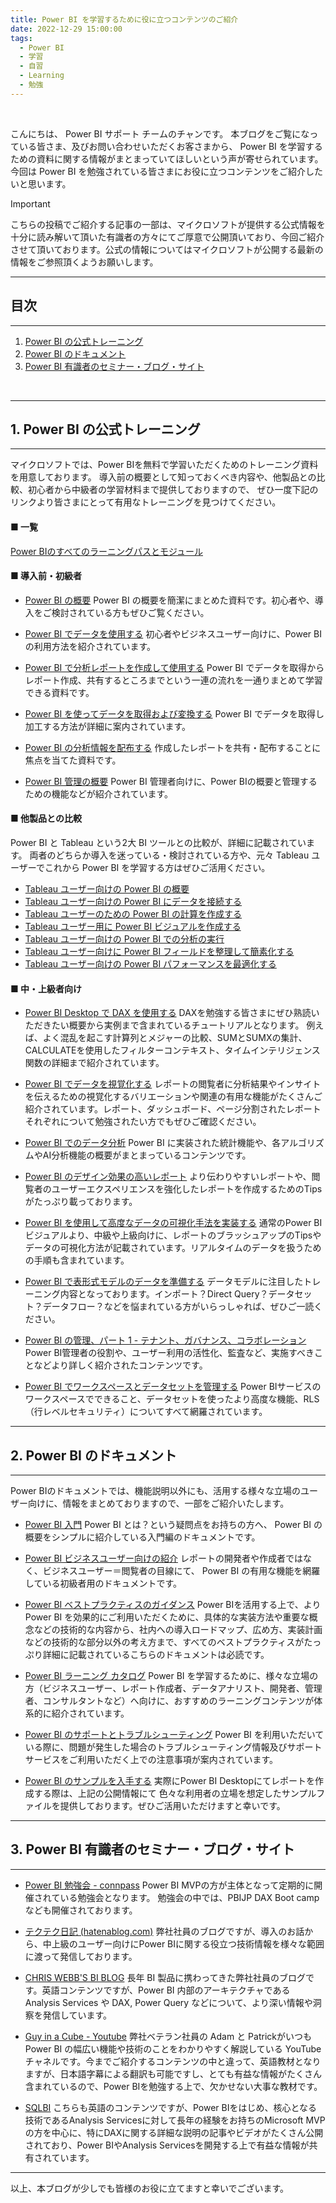 ```yaml
---
title: Power BI を学習するために役に立つコンテンツのご紹介
date: 2022-12-29 15:00:00 
tags:
  - Power BI
  - 学習
  - 自習
  - Learning
  - 勉強
---
```


</br>

こんにちは、 Power BI サポート チームのチャンです。
本ブログをご覧になっている皆さま、及びお問い合わせいただくお客さまから、 Power BI を学習するための資料に関する情報がまとまっていてほしいという声が寄せられています。
今回は Power BI を勉強されている皆さまにお役に立つコンテンツをご紹介したいと思います。

<!-- more -->

> [!IMPORTANT]
> こちらの投稿でご紹介する記事の一部は、マイクロソフトが提供する公式情報を十分に読み解いて頂いた有識者の方々にてご厚意で公開頂いており、今回ご紹介させて頂いております。公式の情報についてはマイクロソフトが公開する最新の情報をご参照頂くようお願いします。

---
## 目次
---
1. [Power BI の公式トレーニング](#1-Power-BI-の公式トレーニング)
2. [Power BI のドキュメント](#2-Power-BI-のドキュメント)
3. [Power BI 有識者のセミナー・ブログ・サイト](#2-Power-BI-有識者のセミナー・ブログ・サイト)
</br>


---
## 1. Power BI の公式トレーニング
---

マイクロソフトでは、Power BIを無料で学習いただくためのトレーニング資料を用意しております。
導入前の概要として知っておくべき内容や、他製品との比較、初心者から中級者の学習材料まで提供しておりますので、
ぜひ一度下記のリンクより皆さまにとって有用なトレーニングを見つけてください。

#### ■ 一覧
 [Power BIのすべてのラーニングパスとモジュール](https://learn.microsoft.com/ja-jp/training/browse/?terms=power%20bi)


#### ■ 導入前・初級者

- [Power BI の概要](https://learn.microsoft.com/ja-jp/training/paths/get-started-power-bi/)
Power BI の概要を簡潔にまとめた資料です。初心者や、導入をご検討されている方もぜひご覧ください。

- [Power BI でデータを使用する](https://learn.microsoft.com/ja-jp/training/paths/consume-data-with-power-bi/)
初心者やビジネスユーザー向けに、Power BIの利用方法を紹介されています。

- [Power BI で分析レポートを作成して使用する](https://learn.microsoft.com/ja-jp/training/paths/create-use-analytics-reports-power-bi/)
Power BI でデータを取得からレポート作成、共有するところまでという一連の流れを一通りまとめて学習できる資料です。

- [Power BI を使ってデータを取得および変換する](https://learn.microsoft.com/ja-jp/training/paths/get-transform-data-power-bi/)
Power BI でデータを取得し加工する方法が詳細に案内されています。

- [Power BI の分析情報を配布する](https://learn.microsoft.com/ja-jp/training/paths/distribute-power-bi-insights/)
作成したレポートを共有・配布することに焦点を当てた資料です。

- [Power BI 管理の概要](https://learn.microsoft.com/ja-jp/training/paths/introduction-power-bi-administration/)
Power BI 管理者向けに、Power BIの概要と管理するための機能などが紹介されています。

#### ■ 他製品との比較
Power BI と Tableau という2大 BI ツールとの比較が、詳細に記載されています。
両者のどちらか導入を迷っている・検討されている方や、元々 Tableau ユーザーでこれから Power BI を学習する方はぜひご活用ください。

- [Tableau ユーザー向けの Power BI の概要](https://learn.microsoft.com/ja-jp/training/modules/power-bi-tableau-intro/)
- [Tableau ユーザー向けの Power BI にデータを接続する](https://learn.microsoft.com/ja-jp/training/modules/power-bi-tableau-data-connectivity/)
- [Tableau ユーザーのための Power BI の計算を作成する](https://learn.microsoft.com/ja-jp/training/modules/power-bi-tableau-calculations/)
- [Tableau ユーザー用に Power BI ビジュアルを作成する](https://learn.microsoft.com/ja-jp/training/modules/power-bi-tableau-visuals/)
- [Tableau ユーザー向けの Power BI での分析の実行](https://learn.microsoft.com/ja-jp/training/modules/power-bi-tableau-analytics/)
- [Tableau ユーザー向けに Power BI フィールドを整理して簡素化する](https://learn.microsoft.com/ja-jp/training/modules/power-bi-tableau-organize-fields/)
- [Tableau ユーザー向けの Power BI パフォーマンスを最適化する](https://learn.microsoft.com/ja-jp/training/modules/power-bi-tableau-optimize-performance/)


#### ■ 中・上級者向け

- [Power BI Desktop で DAX を使用する](https://learn.microsoft.com/ja-jp/training/paths/dax-power-bi/)
DAXを勉強する皆さまにぜひ熟読いただきたい概要から実例まで含まれているチュートリアルとなります。
例えば、よく混乱を起こす計算列とメジャーの比較、SUMとSUMXの集計、CALCULATEを使用したフィルターコンテキスト、タイムインテリジェンス関数の詳細まで紹介されています。

- [Power BI でデータを視覚化する](https://learn.microsoft.com/ja-jp/training/paths/visualize-data-power-bi/)
レポートの閲覧者に分析結果やインサイトを伝えるための視覚化するバリエーションや関連の有用な機能がたくさんご紹介されています。レポート、ダッシュボード、ページ分割されたレポートそれぞれについて勉強されたい方でもぜひご確認ください。

- [Power BI でのデータ分析](https://learn.microsoft.com/ja-jp/training/paths/perform-analytics-power-bi/)
Power BI に実装された統計機能や、各アルゴリズムやAI分析機能の概要がまとまっているコンテンツです。

- [Power BI のデザイン効果の高いレポート](https://learn.microsoft.com/ja-jp/training/paths/power-bi-effective/)
より伝わりやすいレポートや、閲覧者のユーザーエクスペリエンスを強化したレポートを作成するためのTipsがたっぷり載っております。

- [Power BI を使用して高度なデータの可視化手法を実装する](https://learn.microsoft.com/ja-jp/training/paths/implement-advanced-data-visualization-techniques/)
通常のPower BIビジュアルより、中級や上級向けに、レポートのブラッシュアップのTipsやデータの可視化方法が記載されています。リアルタイムのデータを扱うための手順も含まれています。

- [Power BI で表形式モデルのデータを準備する](https://learn.microsoft.com/ja-jp/training/paths/prepare-data-for-tabular-models-power-bi/)
データモデルに注目したトレーニング内容となっております。インポート？Direct Query？データセット？データフロー？などを悩まれている方がいらっしゃれば、ぜひご一読ください。

- [Power BI の管理、パート 1 - テナント、ガバナンス、コラボレーション](https://learn.microsoft.com/ja-jp/training/paths/administer-power-bi-part-1/)
Power BI管理者の役割や、ユーザー利用の活性化、監査など、実施すべきことなどより詳しく紹介されたコンテンツです。

- [Power BI でワークスペースとデータセットを管理する](https://learn.microsoft.com/ja-jp/training/paths/manage-workspaces-datasets-power-bi/)
Power BIサービスのワークスペースでできること、データセットを使ったより高度な機能、RLS（行レベルセキュリティ）についてすべて網羅されています。


---
## 2. Power BI のドキュメント
---

Power BIのドキュメントでは、機能説明以外にも、活用する様々な立場のユーザー向けに、情報をまとめておりますので、一部をご紹介いたします。

- [Power BI 入門](https://learn.microsoft.com/ja-JP/power-bi/fundamentals/)
Power BI とは？という疑問点をお持ちの方へ、 Power BI の概要をシンプルに紹介している入門編のドキュメントです。

- [Power BI ビジネスユーザー向けの紹介](https://learn.microsoft.com/ja-JP/power-bi/consumer/)
レポートの開発者や作成者ではなく、ビジネスユーザー＝閲覧者の目線にて、 Power BI の有用な機能を網羅している初級者用のドキュメントです。

- [Power BI ベストプラクティスのガイダンス](https://learn.microsoft.com/ja-jp/power-bi/guidance/power-bi-optimization)
Power BIを活用する上で、より Power BI を効果的にご利用いただくために、具体的な実装方法や重要な概念などの技術的な内容から、社内への導入ロードマップ、広め方、実装計画などの技術的な部分以外の考え方まで、すべてのベストプラクティスがたっぷり詳細に記載されているこちらのドキュメントは必読です。

- [Power BI ラーニング カタログ](https://learn.microsoft.com/ja-jp/power-bi/learning-catalog/)
Power BI を学習するために、様々な立場の方（ビジネスユーザー、レポート作成者、データアナリスト、開発者、管理者、コンサルタントなど）へ向けに、おすすめのラーニングコンテンツが体系的に紹介されています。

- [Power BI のサポートとトラブルシューティング](https://learn.microsoft.com/ja-jp/power-bi/troubleshoot/)
Power BI を利用いただいている際に、問題が発生した場合のトラブルシューティング情報及びサポートサービスをご利用いただく上での注意事項が案内されています。

- [Power BI のサンプルを入手する](https://learn.microsoft.com/ja-jp/power-bi/create-reports/sample-datasets)
実際にPower BI Desktopにてレポートを作成する際は、上記の公開情報にて 色々な利用者の立場を想定したサンプルファイルを提供しております。ぜひご活用いただけますと幸いです。 


---
## 3. Power BI 有識者のセミナー・ブログ・サイト
---
- [Power BI 勉強会 - connpass](https://powerbi.connpass.com/)
Power BI MVPの方が主体となって定期的に開催されている勉強会となります。 
勉強会の中では、PBIJP DAX Boot campなども開催されております。 

- [テクテク日記 (hatenablog.com)](https://marshal115.hatenablog.com/)
弊社社員のブログですが、導入のお話から、中上級のユーザー向けにPower BIに関する役立つ技術情報を様々な範囲に渡って発信しております。 

- [CHRIS WEBB'S BI BLOG](https://blog.crossjoin.co.uk/)
長年 BI 製品に携わってきた弊社社員のブログです。英語コンテンツですが、Power BI 内部のアーキテクチャである Analysis Services や DAX, Power Query などについて、より深い情報や洞察を発信しています。


- [Guy in a Cube - Youtube](https://www.youtube.com/channel/UCFp1vaKzpfvoGai0vE5VJ0w) 
弊社ベテラン社員の Adam と Patrickがいつも Power BI の幅広い機能や技術のことをわかりやすく解説している YouTube チャネルです。今までご紹介するコンテンツの中と違って、英語教材となりますが、日本語字幕による翻訳も可能ですし、とても有益な情報がたくさん含まれているので、Power BIを勉強する上で、欠かせない大事な教材です。

- [SQLBI](https://www.sqlbi.com/)
こちらも英語のコンテンツですが、Power BIをはじめ、核心となる技術であるAnalysis Servicesに対して長年の経験をお持ちのMicrosoft MVPの方を中心に、特にDAXに関する詳細な説明の記事やビデオがたくさん公開されており、Power BIやAnalysis Servicesを開発する上で有益な情報が共有されています。

---


以上、本ブログが少しでも皆様のお役に立てますと幸いでございます。
